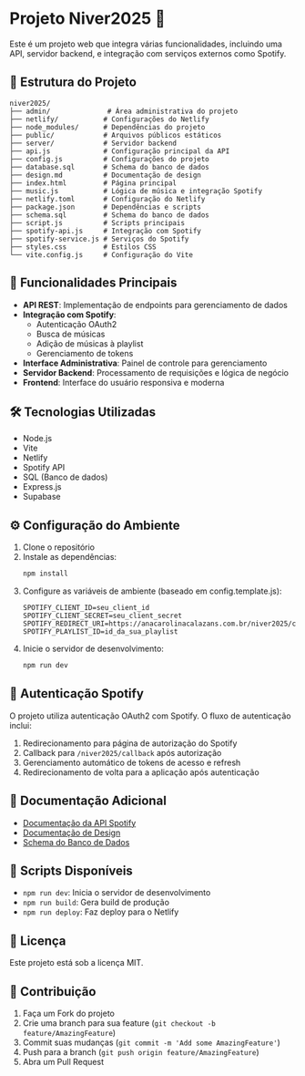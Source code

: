 # Projeto Niver2025 🎉

Este é um projeto web que integra várias funcionalidades, incluindo uma API, servidor backend, e integração com serviços externos como Spotify.

## 📁 Estrutura do Projeto

```
niver2025/
├── admin/              # Área administrativa do projeto
├── netlify/           # Configurações do Netlify
├── node_modules/      # Dependências do projeto
├── public/            # Arquivos públicos estáticos
├── server/            # Servidor backend
├── api.js             # Configuração principal da API
├── config.js          # Configurações do projeto
├── database.sql       # Schema do banco de dados
├── design.md          # Documentação de design
├── index.html         # Página principal
├── music.js           # Lógica de música e integração Spotify
├── netlify.toml       # Configuração do Netlify
├── package.json       # Dependências e scripts
├── schema.sql         # Schema do banco de dados
├── script.js          # Scripts principais
├── spotify-api.js     # Integração com Spotify
├── spotify-service.js # Serviços do Spotify
├── styles.css         # Estilos CSS
└── vite.config.js     # Configuração do Vite
```

## 🚀 Funcionalidades Principais

- **API REST**: Implementação de endpoints para gerenciamento de dados
- **Integração com Spotify**: 
  - Autenticação OAuth2
  - Busca de músicas
  - Adição de músicas à playlist
  - Gerenciamento de tokens
- **Interface Administrativa**: Painel de controle para gerenciamento
- **Servidor Backend**: Processamento de requisições e lógica de negócio
- **Frontend**: Interface do usuário responsiva e moderna

## 🛠️ Tecnologias Utilizadas

- Node.js
- Vite
- Netlify
- Spotify API
- SQL (Banco de dados)
- Express.js
- Supabase

## ⚙️ Configuração do Ambiente

1. Clone o repositório
2. Instale as dependências:
   ```bash
   npm install
   ```
3. Configure as variáveis de ambiente (baseado em config.template.js):
   ```
   SPOTIFY_CLIENT_ID=seu_client_id
   SPOTIFY_CLIENT_SECRET=seu_client_secret
   SPOTIFY_REDIRECT_URI=https://anacarolinacalazans.com.br/niver2025/callback
   SPOTIFY_PLAYLIST_ID=id_da_sua_playlist
   ```
4. Inicie o servidor de desenvolvimento:
   ```bash
   npm run dev
   ```

## 🔐 Autenticação Spotify

O projeto utiliza autenticação OAuth2 com Spotify. O fluxo de autenticação inclui:

1. Redirecionamento para página de autorização do Spotify
2. Callback para `/niver2025/callback` após autorização
3. Gerenciamento automático de tokens de acesso e refresh
4. Redirecionamento de volta para a aplicação após autenticação

## 📝 Documentação Adicional

- [Documentação da API Spotify](spotify-api-docs.md)
- [Documentação de Design](design.md)
- [Schema do Banco de Dados](schema.sql)

## 🔧 Scripts Disponíveis

- `npm run dev`: Inicia o servidor de desenvolvimento
- `npm run build`: Gera build de produção
- `npm run deploy`: Faz deploy para o Netlify

## 📄 Licença

Este projeto está sob a licença MIT.

## 👥 Contribuição

1. Faça um Fork do projeto
2. Crie uma branch para sua feature (`git checkout -b feature/AmazingFeature`)
3. Commit suas mudanças (`git commit -m 'Add some AmazingFeature'`)
4. Push para a branch (`git push origin feature/AmazingFeature`)
5. Abra um Pull Request 